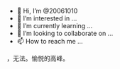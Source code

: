 - 👋 Hi, I’m @20061010
- 👀 I’m interested in ...
- 🌱 I’m currently learning ...
- 💞️ I’m looking to collaborate on ...
- 📫 How to reach me ...

<!---
20061010/20061010 is a ✨ special ✨ repository because its `README.md` (this file) appears on your GitHub profile.
You can click the Preview link to take a look at your changes.
--->，无法。愉悦的高峰。

